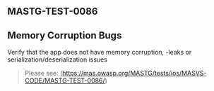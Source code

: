##  MASTG-TEST-0086

## Memory Corruption Bugs

Verify that the app does not have memory corruption, -leaks or serialization/deserialization issues

> Please see: (https://mas.owasp.org/MASTG/tests/ios/MASVS-CODE/MASTG-TEST-0086/)